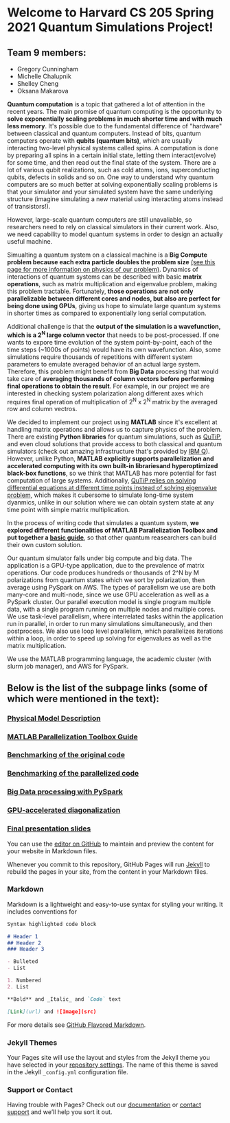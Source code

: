 # Welcome to Harvard CS 205 Spring 2021 Quantum Simulations Project!

## Team 9 members:
- Gregory Cunningham
- Michelle Chalupnik
- Shelley Cheng
- Oksana Makarova

**Quantum computation** is a topic that gathered a lot of attention in the recent years. The main promise of quantum computing is the opportunity to **solve exponentially scaling problems in much shorter time and with much less memory**. It's possible due to the fundamental difference of "hardware" between classical and quantum computers. Instead of bits, quantum computers operate with **qubits (quantum bits)**, which are usually interacting two-level physical systems called spins. A computation is done by preparing all spins in a certain initial state, letting them interact(evolve) for some time, and then read out the final state of the system. There are a lot of various qubit realizations, such as cold atoms, ions, superconducting qubits, defects in solids and so on. One way to understand why quantum computers are so much better at solving exponentially scaling problems is that your simulator and your simulated system have the same underlying structure (imagine simulating a new material using interacting atoms instead of transistors!).

However, large-scale quantum computers are still unavaliable, so researchers need to rely on classical simulators in their current work. Also, we need capability to model quantum systems in order to design an actually useful machine. 

Simualting a quantum system on a classical machine is a **Big Compute problem because each extra particle doubles the problem size** [(see this page for more information on physics of our problem)](https://oksana-makarova.github.io/CS205-QuantumSimulations/Model_Description). Dynamics of interactions of quantum systems can be described with basic **matrix operations**, such as matrix multiplication and eigenvalue problem, making this problem tractable. Fortunately, **those operations are not only parallelizable between different cores and nodes, but also are perfect for being done using GPUs**, giving us hope to simulate large quantum systems in shorter times as compared to exponentially long serial computation.

Additional challenge is that the **output of the simulation is a wavefunction, which is a 2<sup>N</sup> large column vector** that needs to be post-processed. If one wants to expore time evolution of the system point-by-point, each of the time steps (~1000s of points) would have its own wavefunction. Also, some simulations require thousands of repetitions with different system parameters to emulate averaged behavior of an actual large system. Therefore, this problem might benefit from **Big Data** processing that would take care of **averaging thousands of column vectors before performing final operations to obtain the result**. For example, in our project we are interested in checking system polarization along different axes which requires final operation of multiplication of 2<sup>N</sup> x 2<sup>N</sup> matrix by the averaged row and column vectros. 

We decided to implement our project using **MATLAB** since it's excellent at handling matrix operations and allows us to capture physics of the problem. There are existing **Python libraries** for quantum simulations, such as [QuTiP](http://qutip.org/), and even cloud solutions that provide access to both classical and quantum simulators (check out amazing infrastructure that's provided by [IBM Q](https://www.ibm.com/quantum-computing/)). However, unlike Python, **MATLAB explicitly supports parallelization and accelerated computing with its own built-in librariesand hyperoptimized black-box functions**, so we think that MATLAB has more potential for fast computation of large systems. Additionally, [QuTiP relies on solving differential equations at different time points instead of solving eigenvalue problem](http://qutip.org/docs/3.1.0/guide/dynamics/dynamics-master.html), which makes it cubersome to simulate long-time system dyanmics, unlike in our solution where we can obtain system state at any time point with simple matrix multiplication.

In the process of writing code that simulates a quantum system, **we explored different functionalities of MATLAB Parallelization Toolbox and put together a [basic guide](https://oksana-makarova.github.io/CS205-QuantumSimulations/matlab_guide)**, so that other quantum reasearchers can build their own custom solution. 

Our quantum simulator falls under big compute and big data. The application is a GPU-type application, due to the prevalence of matrix operations. Our code produces hundreds or thousands of 2^N by M polarizations from quantum states which we sort by polarization, then average using PySpark on AWS. The types of parallelism we use are both many-core and multi-node, since we use GPU acceleration as well as a PySpark cluster. Our parallel execution model is single program multiple data, with a single program running on multiple nodes and multiple cores. We use task-level parallelism, where interrelated tasks within the application run in parallel, in order to run many simulations simultaneously, and then postprocess. We also use loop level parallelism, which parallelizes iterations within a loop, in order to speed up solving for eigenvalues as well as the matrix multiplication.

We use the MATLAB programming language, the academic cluster (with slurm job manager), and AWS for PySpark.



## Below is the list of the subpage links (some of which were mentioned in the text):

### [Physical Model Description](https://oksana-makarova.github.io/CS205-QuantumSimulations/Model_Description)
### [MATLAB Parallelization Toolbox Guide](https://oksana-makarova.github.io/CS205-QuantumSimulations/matlab_guide)
### [Benchmarking of the original code](https://oksana-makarova.github.io/CS205-QuantumSimulations/serial_code)
### [Benchmarking of the parallelized code](https://oksana-makarova.github.io/CS205-QuantumSimulations/Parallel_benchmarking)
### [Big Data processing with PySpark](https://oksana-makarova.github.io/CS205-QuantumSimulations/spark)
### [GPU-accelerated diagonalization](https://oksana-makarova.github.io/CS205-QuantumSimulations/Matrix_Load_Balancing)
### [Final presentation slides](https://github.com/oksana-makarova/CS205-QuantumSimulations/blob/19f8c64138725be9f18a5ed8678e434e2e1c14fe/docs/CS_205_Quantum_Simulations_final.pptx)

You can use the [editor on GitHub](https://github.com/oksana-makarova/CS205-QuantumSimulations/edit/om/docs/index.md) to maintain and preview the content for your website in Markdown files.

Whenever you commit to this repository, GitHub Pages will run [Jekyll](https://jekyllrb.com/) to rebuild the pages in your site, from the content in your Markdown files.

### Markdown

Markdown is a lightweight and easy-to-use syntax for styling your writing. It includes conventions for

```markdown
Syntax highlighted code block

# Header 1
## Header 2
### Header 3

- Bulleted
- List

1. Numbered
2. List

**Bold** and _Italic_ and `Code` text

[Link](url) and ![Image](src)
```

For more details see [GitHub Flavored Markdown](https://guides.github.com/features/mastering-markdown/).

### Jekyll Themes

Your Pages site will use the layout and styles from the Jekyll theme you have selected in your [repository settings](https://github.com/oksana-makarova/CS205-QuantumSimulations/settings/pages). The name of this theme is saved in the Jekyll `_config.yml` configuration file.

### Support or Contact

Having trouble with Pages? Check out our [documentation](https://docs.github.com/categories/github-pages-basics/) or [contact support](https://support.github.com/contact) and we’ll help you sort it out.

